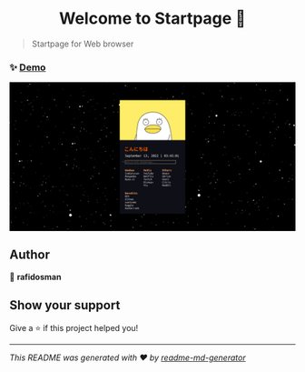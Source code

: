 <h1 align="center">Welcome to Startpage 👋</h1>
<p>
</p>

> Startpage for Web browser

### ✨ [Demo](https://github.com/rafidosman/startpage_2022/blob/main/assets/img/anim.gif)


<p align="center">
  <img width="700" align="center" src="https://github.com/rafidosman/startpage_2022/blob/main/assets/img/screenshot.png" alt="screenshot"/>
</p>

## Author

👤 **rafidosman**


## Show your support

Give a ⭐️ if this project helped you!

***
_This README was generated with ❤️ by [readme-md-generator](https://github.com/kefranabg/readme-md-generator)_
